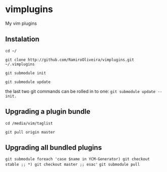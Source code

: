 # vimplugins
My vim plugins

## Instalation
```
cd ~/

git clone http://github.com/RamiroOliveira/vimplugins.git ~/.vimplugins

git submodule init

git submodule update
```

the last two git commands can be rolled in to one: `git submodule update --init.`

## Upgrading a plugin bundle
```
cd /media/vim/taglist

git pull origin master
```
## Upgrading all bundled plugins
`git submodule foreach 'case $name in YCM-Generator) git checkout stable ;; *) git checkout master ;; esac'`
`git submodule pull`
